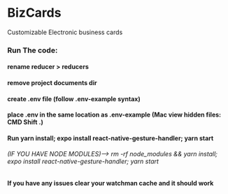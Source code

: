 # BizCards
Customizable Electronic business cards

### Run The code:
#### rename reducer > reducers
#### remove project documents dir
#### create .env file (follow .env-example syntax)
#### place .env in the same location as .env-example (Mac view hidden files: CMD Shift .)
#### Run yarn install; expo install react-native-gesture-handler; yarn start
###### (IF YOU HAVE NODE MODULES)--> rm -rf node_modules && yarn install; expo install react-native-gesture-handler; yarn start
#### If you have any issues clear your watchman cache and it should work 
